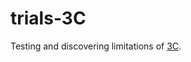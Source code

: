 # trials-3C
Testing and discovering limitations of [3C](https://github.com/microsoft/checkedc-clang/blob/master/clang/tools/3c/README.md).
